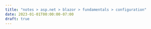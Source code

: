 ```yaml
---
title: "notes > asp.net > blazor > fundamentals > configuration"
date: 2023-01-01T00:00:00-07:00
draft: true
---
```

